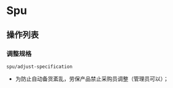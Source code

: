 # Spu

操作列表
--------------------------------------------------------------------------

### 调整规格
`spu/adjust-specification`

- 为防止自动备货紊乱，劳保产品禁止采购员调整（管理员可以）；
